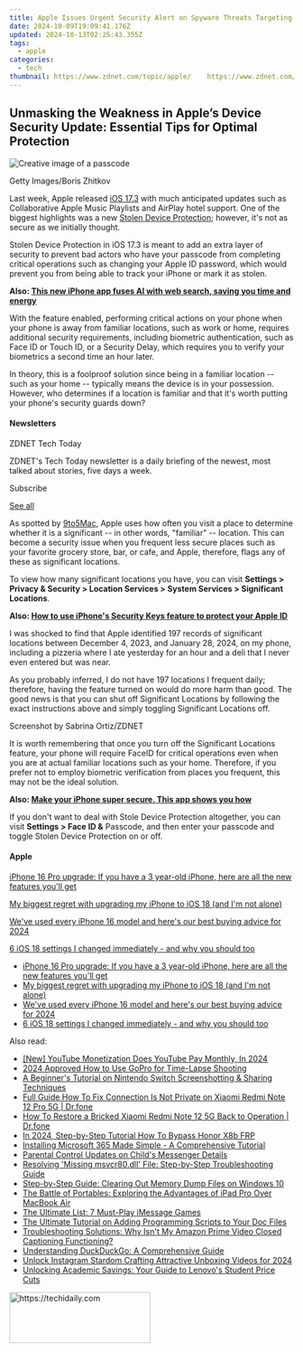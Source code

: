 ```yaml
---
title: Apple Issues Urgent Security Alert on Spyware Threats Targeting iPhones – Is Your Device at Risk?
date: 2024-10-09T19:09:41.176Z
updated: 2024-10-13T02:25:43.355Z
tags:
  - apple
categories:
  - tech
thumbnail: https://www.zdnet.com/topic/apple/    https://www.zdnet.com/a/img/resize/0a31e3d10f6c4071a1f58176fa8cc07b215dd552/2024/03/06/b88431d0-2712-4ddf-90c9-4abbe0da8485/iphone.jpg?width=170&height=96&fit=crop&auto=webp
---
```


## Unmasking the Weakness in Apple’s Device Security Update: Essential Tips for Optimal Protection

![Creative image of a passcode](https://www.zdnet.com/a/img/resize/b44254484048c47a9decfea72bc4c327d5716431/2024/01/29/3aed4f48-f3f5-4d16-a24f-de963b576920/gettyimages-1333578770.jpg?auto=webp&precrop=2140,1203,x0,y87&width=1280)

Getty Images/Boris Zhitkov

Last week, Apple released [iOS 17.3](https://www.zdnet.com/article/is-ios-17-3-stable-the-verdict-is-in-and-its-a-good-one/) with much anticipated updates such as Collaborative Apple Music Playlists and AirPlay hotel support. One of the biggest highlights was a new [Stolen Device Protection](https://www.zdnet.com/article/apple-releases-ios-17-3-with-stolen-device-protection-heres-how-it-can-safeguard-your-iphone/); however, it's not as secure as we initially thought. 

Stolen Device Protection in iOS 17.3 is meant to add an extra layer of security to prevent bad actors who have your passcode from completing critical operations such as changing your Apple ID password, which would prevent you from being able to track your iPhone or mark it as stolen.

**Also: [This new iPhone app fuses AI with web search, saving you time and energy](https://www.zdnet.com/article/this-new-iphone-app-fuses-ai-with-web-search-saving-you-time-and-energy/)**

With the feature enabled, performing critical actions on your phone when your phone is away from familiar locations, such as work or home, requires additional security requirements, including biometric authentication, such as Face ID or Touch ID, or a Security Delay, which requires you to verify your biometrics a second time an hour later. 

In theory, this is a foolproof solution since being in a familiar location -- such as your home -- typically means the device is in your possession. However, who determines if a location is familiar and that it's worth putting your phone's security guards down?

#### Newsletters

ZDNET Tech Today

ZDNET's Tech Today newsletter is a daily briefing of the newest, most talked about stories, five days a week.

 Subscribe

[See all](https://www.zdnet.com/newsletters/)

As spotted by [9to5Mac](https://9to5mac.com/2024/01/28/security-bite-iphones-stolen-device-protection-has-a-fatal-flaw-but-you-can-fix-it/), Apple uses how often you visit a place to determine whether it is a significant -- in other words, "familiar" -- location. This can become a security issue when you frequent less secure places such as your favorite grocery store, bar, or cafe, and Apple, therefore, flags any of these as significant locations. 

To view how many significant locations you have, you can visit **Settings > Privacy & Security > Location Services > System Services > Significant Locations**.

**Also: [How to use iPhone's Security Keys feature to protect your Apple ID](https://www.zdnet.com/article/how-to-use-iphones-security-keys-feature-to-protect-your-apple-id/)**

I was shocked to find that Apple identified 197 records of significant locations between December 4, 2023, and January 28, 2024, on my phone, including a pizzeria where I ate yesterday for an hour and a deli that I never even entered but was near. 

As you probably inferred, I do not have 197 locations I frequent daily; therefore, having the feature turned on would do more harm than good. The good news is that you can shut off Significant Locations by following the exact instructions above and simply toggling Significant Locations off. 

Screenshot by Sabrina Ortiz/ZDNET

It is worth remembering that once you turn off the Significant Locations feature, your phone will require FaceID for critical operations even when you are at actual familiar locations such as your home. Therefore, if you prefer not to employ biometric verification from places you frequent, this may not be the ideal solution.

**Also: [Make your iPhone super secure. This app shows you how](https://www.zdnet.com/article/make-your-iphone-super-secure-this-app-shows-you-how/)**

If you don't want to deal with Stole Device Protection altogether, you can visit **Settings > Face ID &** Passcode, and then enter your passcode and toggle Stolen Device Protection on or off. 

#### Apple

[iPhone 16 Pro upgrade: If you have a 3 year-old iPhone, here are all the new features you'll get](https://www.zdnet.com/article/iphone-16-pro-and-pro-max-hands-on/ "iPhone 16 Pro upgrade: If you have a 3 year-old iPhone, here are all the new features you'll get")

[My biggest regret with upgrading my iPhone to iOS 18 (and I'm not alone)](https://www.zdnet.com/article/my-biggest-regret-with-upgrading-my-iphone-to-ios-18-and-im-not-alone/ "My biggest regret with upgrading my iPhone to iOS 18 (and I'm not alone)")

[We've used every iPhone 16 model and here's our best buying advice for 2024](https://www.zdnet.com/article/iphone-16-pro-max-buying-advice-2024/ "We've used every iPhone 16 model and here's our best buying advice for 2024")

[6 iOS 18 settings I changed immediately - and why you should too](https://www.zdnet.com/article/6-ios-18-settings-i-changed-immediately-and-why-you-should-too/ "6 iOS 18 settings I changed immediately - and why you should too")

* [iPhone 16 Pro upgrade: If you have a 3 year-old iPhone, here are all the new features you'll get](https://www.zdnet.com/article/iphone-16-pro-and-pro-max-hands-on/ "iPhone 16 Pro upgrade: If you have a 3 year-old iPhone, here are all the new features you'll get")
* [My biggest regret with upgrading my iPhone to iOS 18 (and I'm not alone)](https://www.zdnet.com/article/my-biggest-regret-with-upgrading-my-iphone-to-ios-18-and-im-not-alone/ "My biggest regret with upgrading my iPhone to iOS 18 (and I'm not alone)")
* [We've used every iPhone 16 model and here's our best buying advice for 2024](https://www.zdnet.com/article/iphone-16-pro-max-buying-advice-2024/ "We've used every iPhone 16 model and here's our best buying advice for 2024")
* [6 iOS 18 settings I changed immediately - and why you should too](https://www.zdnet.com/article/6-ios-18-settings-i-changed-immediately-and-why-you-should-too/ "6 iOS 18 settings I changed immediately - and why you should too")

<ins class="adsbygoogle"
     style="display:block"
     data-ad-format="autorelaxed"
     data-ad-client="ca-pub-7571918770474297"
     data-ad-slot="1223367746"></ins>

<ins class="adsbygoogle"
     style="display:block"
     data-ad-client="ca-pub-7571918770474297"
     data-ad-slot="8358498916"
     data-ad-format="auto"
     data-full-width-responsive="true"></ins>

<span class="atpl-alsoreadstyle">Also read:</span>
<div><ul>
<li><a href="https://youtube-zero.techidaily.com/outube-monetization-does-youtube-pay-monthly-in-2024/"><u>[New] YouTube Monetization Does YouTube Pay Monthly, In 2024</u></a></li>
<li><a href="https://some-techniques.techidaily.com/2024-approved-how-to-use-gopro-for-time-lapse-shooting/"><u>2024 Approved How to Use GoPro for Time-Lapse Shooting</u></a></li>
<li><a href="https://tech-renaissance.techidaily.com/a-beginners-tutorial-on-nintendo-switch-screenshotting-and-sharing-techniques/"><u>A Beginner's Tutorial on Nintendo Switch Screenshotting & Sharing Techniques</u></a></li>
<li><a href="https://howto.techidaily.com/full-guide-how-to-fix-connection-is-not-private-on-xiaomi-redmi-note-12-pro-5g-drfone-by-drfone-fix-android-problems-fix-android-problems/"><u>Full Guide How To Fix Connection Is Not Private on Xiaomi Redmi Note 12 Pro 5G | Dr.fone</u></a></li>
<li><a href="https://howto.techidaily.com/how-to-restore-a-bricked-xiaomi-redmi-note-12-5g-back-to-operation-drfone-by-drfone-fix-android-problems-fix-android-problems/"><u>How To Restore a Bricked Xiaomi Redmi Note 12 5G Back to Operation | Dr.fone</u></a></li>
<li><a href="https://android-frp.techidaily.com/in-2024-step-by-step-tutorial-how-to-bypass-honor-x8b-frp-by-drfone-android/"><u>In 2024, Step-by-Step Tutorial How To Bypass Honor X8b FRP</u></a></li>
<li><a href="https://tech-renaissance.techidaily.com/installing-microsoft-365-made-simple-a-comprehensive-tutorial/"><u>Installing Microsoft 365 Made Simple - A Comprehensive Tutorial</u></a></li>
<li><a href="https://facebook.techidaily.com/parental-control-updates-on-childs-messenger-details/"><u>Parental Control Updates on Child's Messenger Details</u></a></li>
<li><a href="https://tech-renaissance.techidaily.com/resolving-missing-msvcr80dll-file-step-by-step-troubleshooting-guide/"><u>Resolving 'Missing msvcr80.dll' File: Step-by-Step Troubleshooting Guide</u></a></li>
<li><a href="https://win-forum.techidaily.com/step-by-step-guide-clearing-out-memory-dump-files-on-windows-10/"><u>Step-by-Step Guide: Clearing Out Memory Dump Files on Windows 10</u></a></li>
<li><a href="https://tech-renaissance.techidaily.com/the-battle-of-portables-exploring-the-advantages-of-ipad-pro-over-macbook-air/"><u>The Battle of Portables: Exploring the Advantages of iPad Pro Over MacBook Air</u></a></li>
<li><a href="https://tech-renaissance.techidaily.com/the-ultimate-list-7-must-play-imessage-games/"><u>The Ultimate List: 7 Must-Play iMessage Games</u></a></li>
<li><a href="https://tech-renaissance.techidaily.com/the-ultimate-tutorial-on-adding-programming-scripts-to-your-doc-files/"><u>The Ultimate Tutorial on Adding Programming Scripts to Your Doc Files</u></a></li>
<li><a href="https://techno-recovery.techidaily.com/troubleshooting-solutions-why-isnt-my-amazon-prime-video-closed-captioning-functioning/"><u>Troubleshooting Solutions: Why Isn't My Amazon Prime Video Closed Captioning Functioning?</u></a></li>
<li><a href="https://tech-renaissance.techidaily.com/understanding-duckduckgo-a-comprehensive-guide/"><u>Understanding DuckDuckGo: A Comprehensive Guide</u></a></li>
<li><a href="https://some-skills.techidaily.com/unlock-instagram-stardom-crafting-attractive-unboxing-videos-for-2024/"><u>Unlock Instagram Stardom Crafting Attractive Unboxing Videos for 2024</u></a></li>
<li><a href="https://tech-renaissance.techidaily.com/unlocking-academic-savings-your-guide-to-lenovos-student-price-cuts/"><u>Unlocking Academic Savings: Your Guide to Lenovo's Student Price Cuts</u></a></li>
</ul></div>

<!-- affiliate ads begin -->
<a href="https://bluettius.sjv.io/c/5597632/2139116/17108" target="_top" id="2139116">
  <img src="//a.impactradius-go.com/display-ad/17108-2139116" border="0" alt="https://techidaily.com" width="250" height="90"/>
</a>
<img height="0" width="0" src="https://bluettius.sjv.io/i/5597632/2139116/17108" style="position:absolute;visibility:hidden;" border="0" />
<!-- affiliate ads end -->

